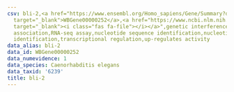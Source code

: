 ```yaml
---
csv: bli-2,<a href="https://www.ensembl.org/Homo_sapiens/Gene/Summary?db=core;g=WBGene00000252"
  target="_blank">WBGene00000252</a>,<a href="https://www.ncbi.nlm.nih.gov/pubmed/27496166"
  target="_blank"><i class="fas fa-file"></i></a>",genetic interference,functional
  association,RNA-seq assay,nucleotide sequence identification,nucleotide sequence
  identification,transcriptional regulation,up-regulates activity
data_alias: bli-2
data_id: WBGene00000252
data_numevidence: 1
data_species: Caenorhabditis elegans
data_taxid: '6239'
title: bli-2
---
```

